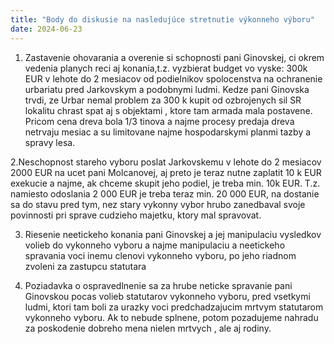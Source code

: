 ```yaml
---
title: "Body do diskusie na nasledujúce stretnutie výkonneho výboru"
date: 2024-06-23
---
```

1. Zastavenie ohovarania a overenie si schopnosti pani Ginovskej, ci okrem vedenia planych reci aj konania,t.z. vyzbierat budget vo vyske: 300k EUR v lehote do 2 mesiacov od podielnikov spolocenstva na ochranenie urbariatu pred Jarkovskym a podobnymi ludmi. Kedze pani Ginovska trvdi, ze Urbar nemal problem za 300 k kupit od ozbrojenych sil SR lokalitu chrast spat aj s objektami , ktore tam armada mala postavene. Pricom cena dreva bola 1/3 tinova a najme procesy predaja dreva netrvaju mesiac a su limitovane najme hospodarskymi planmi tazby a spravy lesa.

2.Neschopnost stareho vyboru poslat Jarkovskemu v lehote do 2 mesiacov  2000 EUR na ucet pani Molcanovej, aj preto je teraz nutne zaplatit 10 k EUR exekucie a najme, ak chceme skupit jeho podiel, je treba min. 10k EUR. T.z. namiesto odoslania 2 000 EUR je treba teraz min. 20 000 EUR, na dostanie sa do stavu pred tym, nez stary vykonny vybor hrubo zanedbaval svoje povinnosti pri sprave cudzieho majetku, ktory mal spravovat.
   
3. Riesenie neetickeho konania pani Ginovskej a jej manipulaciu vysledkov volieb do vykonneho vyboru a najme manipulaciu a neetickeho spravania voci inemu clenovi vykonneho vyboru, po jeho riadnom zvoleni za zastupcu statutara 

4. Poziadavka o ospravedlnenie sa za hrube neticke spravanie pani Ginovskou pocas volieb statutarov vykonneho vyboru, pred vsetkymi ludmi, ktori tam boli za urazky voci predchadzajucim mrtvym statutarom vykonneho vyboru. Ak to nebude splnene, potom pozadujeme nahradu za poskodenie dobreho mena nielen mrtvych , ale aj rodiny.

